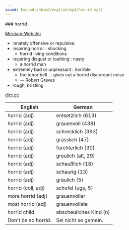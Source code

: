 ```yaml
---
sound: [sound:ankimd/english/mp3/horrid.mp3]
---
```


\### horrid

[Merriam-Webster](https://www.merriam-webster.com/dictionary/horrid)

- innately offensive or repulsive:
- inspiring horror : shocking
    - horrid living conditions
- inspiring disgust or loathing : nasty
    - a horrid man
- extremely bad or unpleasant : horrible
    - the tenor bell … gives out a horrid discordant noise
    - — Robert Graves
- rough, bristling

[dict.cc](https://www.dict.cc/horrid)

| English        | German       |
| -------------- | ------------ |
| horrid (adj) | entsetzlich (613) |
| horrid (adj) | grauenvoll (439) |
| horrid (adj) | schrecklich (393) |
| horrid (adj) | grässlich (47) |
| horrid (adj) | fürchterlich (30) |
| horrid (adj) | greulich (alt, 29) |
| horrid (adj) | scheußlich (18) |
| horrid (adj) | schaurig (13) |
| horrid (adj) | gräulich (5) |
| horrid (coll, adj) | schofel (ugs, 5) |
| more horrid (adj) | grauenvoller |
| most horrid (adj) | grauenvollste |
| horrid child | abscheuliches Kind (n) |
| Don't be so horrid. | Sei nicht so gemein. |
